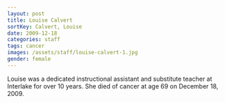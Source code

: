 ```yaml
---
layout: post
title: Louise Calvert
sortKey: Calvert, Louise
date: 2009-12-18
categories: staff
tags: cancer
images: /assets/staff/louise-calvert-1.jpg
gender: female
---
```

Louise was a dedicated instructional assistant and substitute teacher at Interlake for over 10 years. She died of cancer at age 69 on December 18, 2009.
